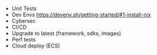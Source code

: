 - Unit Tests
- Dev Envs https://devenv.sh/getting-started/#1-install-nix
- Cybersec
- CI/CD
- Upgrade to latest (framework, sdks, images)
- Perf tests
- Cloud deploy (ECS)